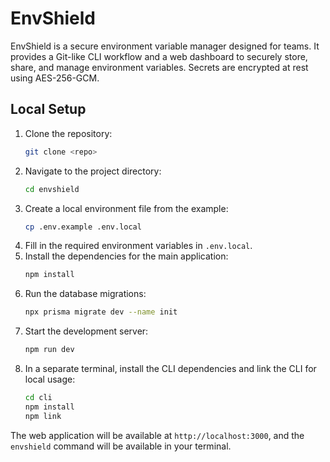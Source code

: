 # EnvShield

EnvShield is a secure environment variable manager designed for teams. It provides a Git-like CLI workflow and a web dashboard to securely store, share, and manage environment variables. Secrets are encrypted at rest using AES-256-GCM.

## Local Setup

1.  Clone the repository:
    ```bash
    git clone <repo>
    ```
2.  Navigate to the project directory:
    ```bash
    cd envshield
    ```
3.  Create a local environment file from the example:
    ```bash
    cp .env.example .env.local
    ```
4.  Fill in the required environment variables in `.env.local`.
5.  Install the dependencies for the main application:
    ```bash
    npm install
    ```
6.  Run the database migrations:
    ```bash
    npx prisma migrate dev --name init
    ```
7.  Start the development server:
    ```bash
    npm run dev
    ```
8.  In a separate terminal, install the CLI dependencies and link the CLI for local usage:
    ```bash
    cd cli
    npm install
    npm link
    ```

The web application will be available at `http://localhost:3000`, and the `envshield` command will be available in your terminal.
